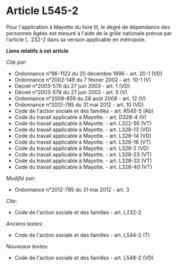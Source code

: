 # Article L545-2

Pour l'application à Mayotte du livre III, le degré de dépendance des personnes âgées est mesuré à l'aide de la grille
nationale prévue par l'article L. 232-2 dans sa version applicable en métropole.

**Liens relatifs à cet article**

_Cité par_:

  - Ordonnance n°96-1122 du 20 décembre 1996 - art. 20-1 (VD)
  - Ordonnance n°2002-149 du 7 février 2002 - art. 10-1 (V)
  - Décret n°2003-576 du 27 juin 2003 - art. 1 (VD)
  - Décret n°2003-576 du 27 juin 2003 - art. 5 (V)
  - Ordonnance n°2008-859 du 28 août 2008 - art. 12 (V)
  - Ordonnance n°2012-785 du 31 mai 2012 - art. 10 (VD)
  - Code de l'action sociale et des familles - art. R545-5 (Ab)
  - Code du travail applicable à Mayotte. - art. D328-4 (V)
  - Code du travail applicable à Mayotte. - art. L322-55 (VT)
  - Code du travail applicable à Mayotte. - art. L328-13 (VD)
  - Code du travail applicable à Mayotte. - art. L328-14 (VD)
  - Code du travail applicable à Mayotte. - art. L328-18 (VT)
  - Code du travail applicable à Mayotte. - art. L328-2 (VD)
  - Code du travail applicable à Mayotte. - art. L328-23 (VT)
  - Code du travail applicable à Mayotte. - art. L328-33 (VT)
  - Code du travail applicable à Mayotte. - art. L328-40 (VT)

_Modifié par_:

  - Ordonnance n°2012-785 du 31 mai 2012 - art. 3

_Cite_:

  - Code de l'action sociale et des familles - art. L232-2

_Anciens textes_:

  - Code de l'action sociale et des familles - art. L544-2 (T)

_Nouveaux textes_:

  - Code de l'action sociale et des familles - art. L548-2 (VD)
